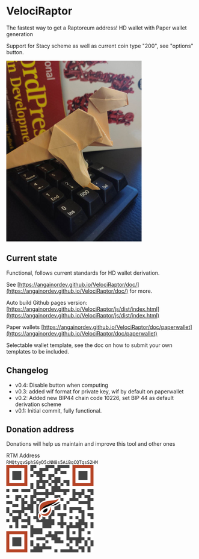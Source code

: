 # VelociRaptor

The fastest way to get a Raptoreum address! HD wallet with Paper wallet generation

Support for Stacy scheme as well as current coin type "200", see "options" button.

![](https://github.com/AngainorDev/VelociRaptor/raw/main/velociraptor.jpg)

## Current state

Functional, follows current standards for HD wallet derivation.

See [https://angainordev.github.io/VelociRaptor/doc/](https://angainordev.github.io/VelociRaptor/doc/) for more.


Auto build Github pages version: [https://angainordev.github.io/VelociRaptor/js/dist/index.html](https://angainordev.github.io/VelociRaptor/js/dist/index.html)

Paper wallets [https://angainordev.github.io/VelociRaptor/doc/paperwallet](https://angainordev.github.io/VelociRaptor/doc/paperwallet)

Selectable wallet template, see the doc on how to submit your own templates to be included.

## Changelog

- v0.4: Disable button when computing
- v0.3: added wif format for private key, wif by default on paperwallet
- v0.2: Added new BIP44 chain code 10226, set BIP 44 as default derivation scheme 
- v0.1: Initial commit, fully functional. 


## Donation address

Donations will help us maintain and improve this tool and other ones

RTM Address  
`RMQtyqvSphSGyD5cNN8s5AiBqCQTqsS2HM`  
![](https://github.com/AngainorDev/VelociRaptor/raw/main/angainor-rtm.png)

